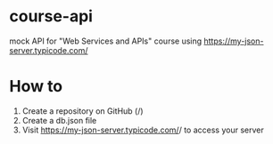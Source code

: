 # course-api
mock API for "Web Services and APIs" course using https://my-json-server.typicode.com/

# How to
1. Create a repository on GitHub (<your-username>/<your-repo>)
2. Create a db.json file
3. Visit https://my-json-server.typicode.com/<your-username>/<your-repo> to access your server

